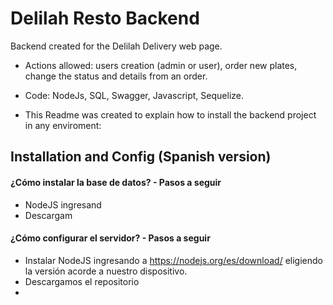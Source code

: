 # Delilah Resto Backend
Backend created for the Delilah Delivery web page. 
- Actions allowed: users creation (admin or user), order new plates, change the status and details from an order.
- Code: NodeJs, SQL, Swagger, Javascript, Sequelize.

- This Readme was created to explain how to install the backend project in any enviroment:

## Installation and Config (Spanish version)
#### ¿Cómo instalar la base de datos? - Pasos a seguir
- NodeJS ingresand
- Descargam


#### ¿Cómo configurar el servidor? - Pasos a seguir
- Instalar NodeJS ingresando a https://nodejs.org/es/download/ eligiendo la versión acorde a nuestro dispositivo.
- Descargamos el repositorio
-
